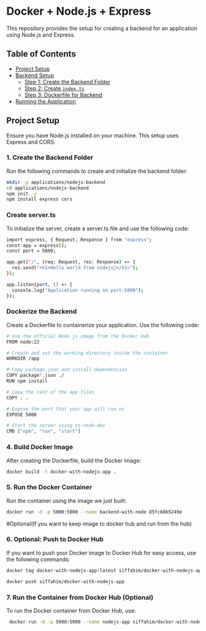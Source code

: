 # Docker + Node.js + Express

This repository provides the setup for creating a backend for an application using Node.js and Express.

## Table of Contents
- [Project Setup](#project-setup)
- [Backend Setup](#backend-setup)
  - [Step 1: Create the Backend Folder](#step-1-create-the-backend-folder)
  - [Step 2: Create `index.ts`](#step-2-create-indexjs)
  - [Step 3: Dockerfile for Backend](#step-3-dockerfile-for-backend)
- [Running the Application](#running-the-application)

## Project Setup

Ensure you have Node.js installed on your machine. This setup uses Express and CORS.

### 1. Create the Backend Folder
Run the following commands to create and initialize the backend folder:

```bash
mkdir -p applications/nodejs-backend
cd applications/nodejs-backend
npm init -y
npm install express cors
```

### Create server.ts
To initialize the server, create a server.ts file and use the following code:

```bash
import express, { Request, Response } from "express";
const app = express();
const port = 5000;

app.get("/", (req: Request, res: Response) => {
  res.send("<h1>Hello world from nodejs🚀</h1>");
});

app.listen(port, () => {
  console.log("Application running on port:5000");
});
```

### Dockerize the Backend
Create a Dockerfile to containerize your application. Use the following code:

```bash
# Use the official Node.js image from the Docker Hub
FROM node:22

# Create and set the working directory inside the container
WORKDIR /app

# Copy package.json and install dependencies
COPY package*.json ./
RUN npm install

# Copy the rest of the app files
COPY . .

# Expose the port that your app will run on
EXPOSE 5000

# Start the server using ts-node-dev
CMD ["npm", "run", "start"]
```
### 4. Build Docker Image
After creating the Dockerfile, build the Docker image:

```bash
docker build -t docker-with-nodejs-app .
```

### 5. Run the Docker Container
Run the container using the image we just built:

```bash
docker run -d -p 5000:5000 --name backend-with-node 85fc68b5249e
```
#Optional(If you want to keep image to docker hub and run from the hub)

### 6. Optional: Push to Docker Hub
If you want to push your Docker image to Docker Hub for easy access, use the following commands:

```bash
docker tag docker-with-nodejs-app:latest siffahim/docker-with-nodejs-app

docker push siffahim/docker-with-nodejs-app
```

### 7. Run the Container from Docker Hub (Optional)
To run the Docker container from Docker Hub, use:

```bash
 docker run -d -p 5000:5000 --name nodejs-app siffahim/docker-with-nodejs-app
```
